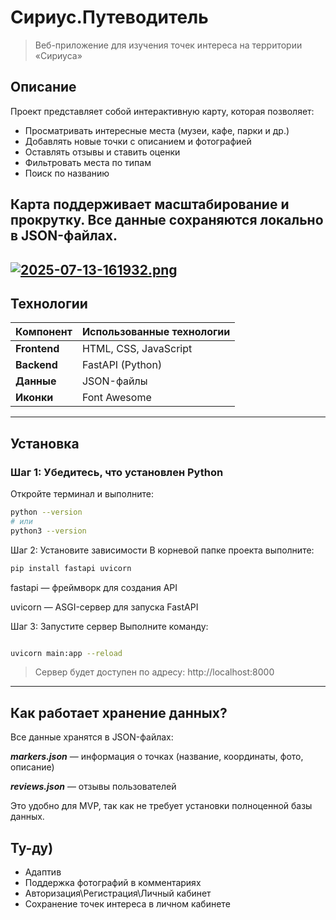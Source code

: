# Сириус.Путеводитель

> Веб-приложение для изучения точек интереса на территории «Сириуса» 

## Описание
Проект представляет собой интерактивную карту, которая позволяет:
- Просматривать интересные места (музеи, кафе, парки и др.)
- Добавлять новые точки с описанием и фотографией
- Оставлять отзывы и ставить оценки
- Фильтровать места по типам
- Поиск по названию

Карта поддерживает масштабирование и прокрутку. Все данные сохраняются локально в JSON-файлах.
---
[![2025-07-13-161932.png](https://i.postimg.cc/c17p4Zrp/2025-07-13-161932.png)](https://postimg.cc/6T3jYkVc)
---

## Технологии

| Компонент      | Использованные технологии |
|----------------|----------------------------|
| **Frontend**   | HTML, CSS, JavaScript      |
| **Backend**    | FastAPI (Python)           |
| **Данные**     | JSON-файлы                 |
| **Иконки**     | Font Awesome               |


---

##  Установка

### Шаг 1: Убедитесь, что установлен Python

Откройте терминал и выполните:

```bash
python --version
# или
python3 --version
```

Шаг 2: Установите зависимости
В корневой папке проекта выполните:

```bash 
pip install fastapi uvicorn
```

fastapi — фреймворк для создания API

uvicorn — ASGI-сервер для запуска FastAPI

Шаг 3: Запустите сервер
Выполните команду:

```bash

uvicorn main:app --reload
```

>Сервер будет доступен по адресу: http://localhost:8000

---


## Как работает хранение данных?
Все данные хранятся в JSON-файлах:

***markers.json*** — информация о точках (название, координаты, фото, описание)

***reviews.json*** — отзывы пользователей

Это удобно для MVP, так как не требует установки полноценной базы данных.

## Ту-ду) 
 - Адаптив
 - Поддержка фотографий в комментариях
 - Авторизация\Регистрация\Личный кабинет
 - Сохранение точек интереса в личном кабинете
